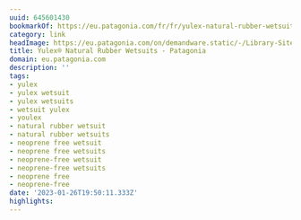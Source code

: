 ```yaml
---
uuid: 645601430
bookmarkOf: https://eu.patagonia.com/fr/fr/yulex-natural-rubber-wetsuits/
category: link
headImage: https://eu.patagonia.com/on/demandware.static/-/Library-Sites-PatagoniaShared/default/dw91ec1b7f/images/campaigns/yulex/F22_Yulex-wetsuits-hero-V2.jpg
title: Yulex® Natural Rubber Wetsuits - Patagonia
domain: eu.patagonia.com
description: ''
tags:
- yulex
- yulex wetsuit
- yulex wetsuits
- wetsuit yulex
- youlex
- natural rubber wetsuit
- natural rubber wetsuits
- neoprene free wetsuit
- neoprene free wetsuits
- neoprene-free wetsuit
- neoprene-free wetsuits
- neoprene free
- neoprene-free
date: '2023-01-26T19:50:11.333Z'
highlights:
---
```



